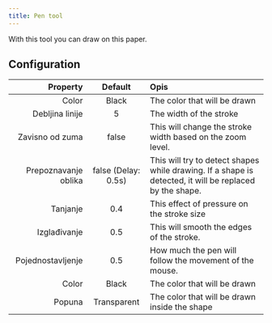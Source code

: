 ```yaml
---
title: Pen tool
---
```


With this tool you can draw on this paper.

## Configuration

|             Property |                                 Default                                | Opis                                                                                                                                    |
| -------------------: | :--------------------------------------------------------------------: | :-------------------------------------------------------------------------------------------------------------------------------------- |
|                Color |                                  Black                                 | The color that will be drawn                                                                                                            |
|      Debljina linije |                                    5                                   | The width of the stroke                                                                                                                 |
|      Zavisno od zuma |                                  false                                 | This will change the stroke width based on the zoom level.                                                              |
| Prepoznavanje oblika | false (Delay: 0.5s) | This will try to detect shapes while drawing. If a shape is detected, it will be replaced by the shape. |
|             Tanjanje |                           0.4                          | This effect of pressure on the stroke size                                                                                              |
|         Izglađivanje |                           0.5                          | This will smooth the edges of the stroke.                                                                               |
|    Pojednostavljenje |                           0.5                          | How much the pen will follow the movement of the mouse.                                                                 |
|                Color |                                  Black                                 | The color that will be drawn                                                                                                            |
|               Popuna |                               Transparent                              | The color that will be drawn inside the shape                                                                                           |
